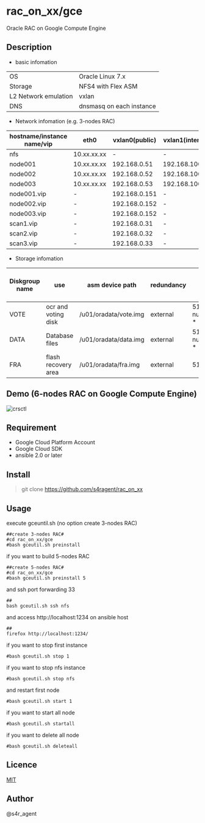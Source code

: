 rac_on_xx/gce
====

 Oracle RAC on Google Compute Engine

## Description
- basic infomation

|||
|-----|-----|
|OS|Oracle Linux 7.x|
|Storage|NFS4 with Flex ASM|
|L2 Network emulation|vxlan|
|DNS|dnsmasq on each instance|

- Network infomation (e.g. 3-nodes RAC)

|hostname/instance name/vip|eth0|vxlan0(public)|vxlan1(internal)|vxlan2(asm)|
|--------|--------|-------|-------|-------|
|nfs|10.xx.xx.xx|-|-|-|
|node001|10.xx.xx.xx|192.168.0.51|192.168.100.51|192.168.200.51|
|node002|10.xx.xx.xx|192.168.0.52|192.168.100.52|192.168.200.52|
|node003|10.xx.xx.xx|192.168.0.53|192.168.100.53|192.168.200.53|
|node001.vip|-|192.168.0.151|-|-|
|node002.vip|-|192.168.0.152|-|-|
|node003.vip|-|192.168.0.152|-|-|
|scan1.vip|-|192.168.0.31|-|-|
|scan2.vip|-|192.168.0.32|-|-|
|scan3.vip|-|192.168.0.33|-|-|


- Storage infomation 

|Diskgroup name|use|asm device path|redundancy|size(GB)|size(GB)(e.g. 3-nodes RAC)|
|--------|--------|-------|-------|-------|-------|
|VOTE|ocr and voting disk|/u01/oradata/vote.img|external| 5120 + ( num_of_nodes * 1024 )|8192|
|DATA|Database files|/u01/oradata/data.img|external| 5120 + ( num_of_nodes * 1024 ) |8192|
|FRA|flash recovery area|/u01/oradata/fra.img|external|5120|5120|

## Demo (6-nodes RAC on Google Compute Engine)
![crsctl]()

## Requirement
- Google Cloud Platform Account
- Google Cloud SDK
- ansible 2.0 or later

## Install
>git clone https://github.com/s4ragent/rac_on_xx

## Usage

execute gceuntil.sh   (no option create 3-nodes RAC)

    ##create 3-nodes RAC#
    #cd rac_on_xx/gce
    #bash gceutil.sh preinstall

if you want to build 5-nodes RAC

    ##create 5-nodes RAC#
    #cd rac_on_xx/gce
    #bash gceutil.sh preinstall 5

and ssh port forwarding 33
    
    ##
    bash gceutil.sh ssh nfs


and access http://localhost:1234  on ansible host


    ##
    firefox http://localhost:1234/




if you want to stop first instance

    #bash gceutil.sh stop 1

if you want to stop nfs instance

    #bash gceutil.sh stop nfs

and restart first node

    #bash gceutil.sh start 1
    
if you want to start all node

    #bash gceutil.sh startall

if you want to delete all node

    #bash gceutil.sh deleteall

## Licence
[MIT](https://github.com/tcnksm/tool/blob/master/LICENCE)


## Author
@s4r_agent
